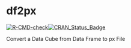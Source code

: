 # df2px

<!-- badges: start -->
  [![R-CMD-check](https://github.com/gibonet/df2px/actions/workflows/R-CMD-check.yaml/badge.svg)](https://github.com/gibonet/df2px/actions/workflows/R-CMD-check.yaml)[![CRAN\_Status\_Badge](http://www.r-pkg.org/badges/version/df2px)](http://cran.r-project.org/package=df2px)
<!-- badges: end -->



Convert a Data Cube from Data Frame to px File

